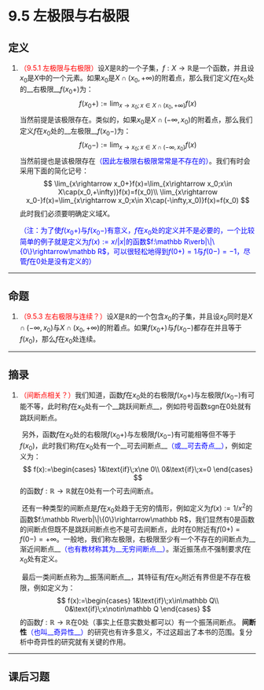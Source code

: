 # 9.5 左极限与右极限

## 定义

1. <font color=red>（9.5.1 左极限与右极限）</font>设$X$是$\mathbb R$的一个子集，$f:X\rightarrow\mathbb R$是一个函数，并且设$x_0$是$X$中的一个元素。如果$x_0$是$X\cap(x_0,+\infty)$的附着点，那么我们定义$f$在$x_0$处的__右极限__$f(x_0+)$为：
   $$
   f(x_0+):=\lim_{x\rightarrow x_0;x\in X\cap(x_0,+\infty)}f(x)
   $$
   当然前提是该极限存在。类似的，如果$x_0$是$X\cap(-\infty,x_0)$的附着点，那么我们定义$f$在$x_0$处的__左极限__$f(x_0-)$为：
   $$
   f(x_0-):=\lim_{x\rightarrow x_0;x\in X\cap(-\infty,x_0)}f(x)
   $$
   当然前提也是该极限存在<font color=blue>（因此左极限右极限常常是不存在的）</font>。我们有时会采用下面的简化记号：
   $$
   \lim_{x\rightarrow x_0+}f(x)=\lim_{x\rightarrow x_0;x\in X\cap(x_0,+\infty)}f(x)=f(x_0)\\
   \lim_{x\rightarrow x_0-}f(x)=\lim_{x\rightarrow x_0;x\in X\cap(-\infty,x_0)}f(x)=f(x_0)
   $$
   此时我们必须要明确定义域$X$。
   
   <font color=blue>（注：为了使$f(x_0+)$与$f(x_0-)$有意义，$f$在$x_0$处的定义并不是必要的，一个比较简单的例子就是定义为$f(x):=x/|x|$的函数$f:\mathbb R\verb|\|\{0\}\rightarrow\mathbb R$，可以很轻松地得到$f(0+)=1$与$f(0-)=-1$，尽管$f$在$0$处是没有定义的）</font>

---

## 命题

1. <font color=red>（9.5.3 左右极限与连续？）</font>设$X$是$\mathbb R$的一个包含$x_0$的子集，并且设$x_0$同时是$X\cap(-\infty,x_0)$与$X\cap(x_0,+\infty)$的附着点。如果$f(x_0+)$与$f(x_0-)$都存在并且等于$f(x_0)$，那么$f$在$x_0$处连续。

---

## 摘录

1. <font color=red>（间断点相关？）</font>我们知道，函数$f$在$x_0$处的右极限$f(x_0+)$与左极限$f(x_0-)$有可能不等，此时称$f$在$x_0$处有一个__跳跃间断点__，例如符号函数$\text{sgn}$在$0$处就有跳跃间断点。

   ​	另外，函数$f$在$x_0$处的右极限$f(x_0+)$与左极限$f(x_0-)$有可能相等但不等于$f(x_0)$，此时我们称$f$在$x_0$处有一个__可去间断点__<font color=blue>（或__可去奇点__）</font>，例如定义为：
   $$
   f(x):=\begin{cases}
   1&\text{if}\;x\ne 0\\
   0&\text{if}\;x=0
   \end{cases}
   $$
   的函数$f:\mathbb R\rightarrow\mathbb R$就在$0$处有一个可去间断点。

   ​	还有一种类型的间断点是$f$在$x_0$处趋于无穷的情形，例如定义为$f(x):=1/x^2$的函数$f:\mathbb R\verb|\|\{0\}\rightarrow\mathbb R$，我们显然有$0$是函数的间断点但既不是跳跃间断点也不是可去间断点，此时在$0$附近有$f(0+)=f(0-)=+\infty$。一般地，我们称左极限，右极限至少有一个不存在的间断点为__渐近间断点__<font color=blue>（也有教材称其为__无穷间断点__）</font>。渐近振荡点不强制要求$f$在$x_0$处有定义。

   ​	最后一类间断点称为__振荡间断点__，其特征有$f$在$x_0$附近有界但是不存在极限，例如定义为：
   $$
   f(x):=\begin{cases}
   1&\text{if}\;x\in\mathbb Q\\
   0&\text{if}\;x\notin\mathbb Q
   \end{cases}
   $$
   的函数$f:\mathbb R\rightarrow\mathbb R$在$0$处（事实上任意实数处都可以）有一个振荡间断点。
   	__间断性__<font color=blue>（也叫__奇异性__）</font>的研究也有许多意义，不过这超出了本书的范围。复分析中奇异性的研究就有关键的作用。

---

## 课后习题

